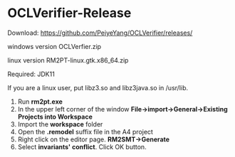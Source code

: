 # OCLVerifier-Release

Download: https://github.com/PeiyeYang/OCLVerifier/releases/

windows version OCLVerfier.zip

linux version RM2PT-linux.gtk.x86_64.zip

Required: JDK11

If you are a linux user, put libz3.so and libz3java.so in /usr/lib.

1. Run **rm2pt.exe**
2. In the upper left corner of the window **File->import->General->Existing Projects into Workspace**
3. Import the **workspace** folder
4. Open the **.remodel** suffix file in the A4 project
5. Right click on the editor page. **RM2SMT->Generate**
6. Select **invariants' conflict**. Click OK button.
